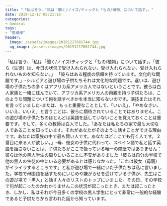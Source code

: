 ```yaml
---
title: "「私は言う、「私は「聞く/ノイズ/ティックと「もの/植物」について話す」。"
date: 2019-12-17 08:21:15
categories:
- General
tags:
- "雨模様"
header:
  image: /assets/images/20191217081744.jpg
  og_image: /assets/images/20191217081744.jpg
---
```


「私は言う、「私は「聞く/ノイズ/ティックと「もの/植物」について話す」。「彼ら（生徒）は、今日の状況で受け入れられない、受け入れられない、受け入れられないものを知らない。」 「彼らはある程度の信頼を持っています。文化的な問題です。」-シルビアと遊び場の子供たちそれは文化的な問題です。違いは、遊び場の子供たちの多くはアフリカ系アメリカ人ではないということです。彼らは白人家族と一緒に住んでいて、アフリカ系アメリカ人の両親を持つ子供たちは、このような問題について何を話すべきかを本当に知らないのです。演技またはそれを言っていました-または、もっと重要なこととして、「いいえ」、「やめなさい、いいえ、いいえ」と言うことは、彼らに期待されていることではありません。この遊び場の子供たちのほとんどは英語を話していないことを覚えておくことは重要です。そして、多くの教師は白人でした。「あなたは私たちの家で最も大切な人であることを知っています。それがあなたがそのように話すことができる理由です。あなたは家族の中で最も賢い人です。あなたはどこにでも行く人です。 2番目に来る人が欲しい。」-母、彼女の子供に代わって、スペイン語で私と話す英語を話さないことは、子供たちがここで扱っている唯一の障壁ではありません：彼らは他の黒人学生の周りにいることに不安がありました「彼らは自分の学校で他の黒人の生徒の中にいる必要があるとは感じなかった。「これは彼女（母親）がイライラするところです」と私が遊び場で一緒にいた子供たちは私に言いました。学校で母国語を話すためにいじめや嫌がらせを受けている子供が、先生はこの遊び場で「黒人」と話す人々のリストのトップにいました。その日、その学校で何が起こったのかわかりませんこの状況が起こったとき、または起こったとき、しかし、私はそれが今日多くの学校の黒人学生にとって非常に一般的な経験であると子供たちから言われた話から知っています。
